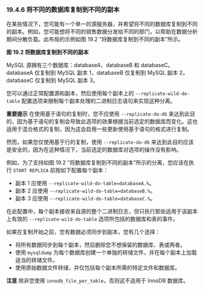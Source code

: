 ### 19.4.6 将不同的数据库复制到不同的副本

在某些情况下，您可能有一个单一的源服务器，并希望将不同的数据库复制到不同的副本。例如，您可能想将不同的销售数据分发给不同的部门，以帮助在数据分析期间分散负载。此布局的示例如图 19.2 “将数据库复制到不同的副本”所示。

**图 19.2 将数据库复制到不同的副本**

MySQL 源拥有三个数据库：databaseA、databaseB 和 databaseC。databaseA 仅复制到 MySQL 副本 1，databaseB 仅复制到 MySQL 副本 2，databaseC 仅复制到 MySQL 副本 3。

您可以通过正常配置源和副本，然后使用每个副本上的 `--replicate-wild-do-table` 配置选项来限制每个副本处理的二进制日志语句来实现这种分离。

**重要提示**
在使用基于语句的复制时，您不应使用 `--replicate-do-db` 来达到此目的，因为基于语句的复制会导致此选项的效果根据当前选定的数据库而变化。这也适用于混合格式的复制，因为这会启用一些更新使用基于语句的格式进行复制。

然而，如果您仅使用基于行的复制，使用 `--replicate-do-db` 来达到此目的应该是安全的，因为在这种情况下，当前选定的数据库对选项的操作没有影响。

例如，为了支持如图 19.2 “将数据库复制到不同的副本”所示的分离，您应该在执行 `START REPLICA` 前按如下配置每个副本：

- 副本 1 应使用 `--replicate-wild-do-table=databaseA.%`。
- 副本 2 应使用 `--replicate-wild-do-table=databaseB.%`。
- 副本 3 应使用 `--replicate-wild-do-table=databaseC.%`。

在此配置中，每个副本接收来自源的整个二进制日志，但只执行那些适用于该副本上有效的 `--replicate-wild-do-table` 选项所包括的数据库和表的事件。

如果在复制开始之前，您有数据必须同步到副本，您有几个选择：

- 将所有数据同步到每个副本，然后删除您不想保留的数据库、表或两者。
- 使用 `mysqldump` 为每个数据库创建一个单独的转储文件，并在每个副本上加载适当的转储文件。
- 使用原始数据文件转储，并仅包括每个副本所需的特定文件和数据库。

**注意**
除非您使用 `innodb_file_per_table`，否则这不适用于 InnoDB 数据库。